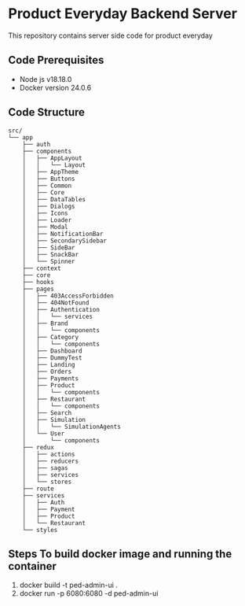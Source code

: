 # Product Everyday Backend Server
This repository contains server side code for product everyday

## Code Prerequisites
* Node js v18.18.0
* Docker version 24.0.6

## Code Structure
    src/
    └── app
        ├── auth
        ├── components
        │   ├── AppLayout
        │   │   └── Layout
        │   ├── AppTheme
        │   ├── Buttons
        │   ├── Common
        │   ├── Core
        │   ├── DataTables
        │   ├── Dialogs
        │   ├── Icons
        │   ├── Loader
        │   ├── Modal
        │   ├── NotificationBar
        │   ├── SecondarySidebar
        │   ├── SideBar
        │   ├── SnackBar
        │   └── Spinner
        ├── context
        ├── core
        ├── hooks
        ├── pages
        │   ├── 403AccessForbidden
        │   ├── 404NotFound
        │   ├── Authentication
        │   │   └── services
        │   ├── Brand
        │   │   └── components
        │   ├── Category
        │   │   └── components
        │   ├── Dashboard
        │   ├── DummyTest
        │   ├── Landing
        │   ├── Orders
        │   ├── Payments
        │   ├── Product
        │   │   └── components
        │   ├── Restaurant
        │   │   └── components
        │   ├── Search
        │   ├── Simulation
        │   │   └── SimulationAgents
        │   └── User
        │       └── components
        ├── redux
        │   ├── actions
        │   ├── reducers
        │   ├── sagas
        │   ├── services
        │   └── stores
        ├── route
        ├── services
        │   ├── Auth
        │   ├── Payment
        │   ├── Product
        │   └── Restaurant
        └── styles

## Steps To build docker image and running the container
1. docker build -t ped-admin-ui .
2. docker run -p 6080:6080 -d ped-admin-ui
